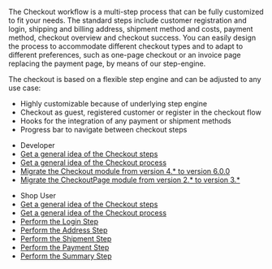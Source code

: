 The Checkout workflow is a multi-step process that can be fully customized to fit your needs. The standard steps include customer registration and login, shipping and billing address, shipment method and costs, payment method, checkout overview and checkout success. You can easily design the process to accommodate different checkout types and to adapt to different preferences, such as one-page checkout or an invoice page replacing the payment page, by means of our step-engine.

The checkout is based on a flexible step engine and can be adjusted to any use case:

* Highly customizable because of underlying step engine
* Checkout as guest, registered customer or register in the checkout flow
* Hooks for the integration of any payment or shipment methods
* Progress bar to navigate between checkout steps

<div class="mr-container">
    <div class="mr-list-container">
        <!-- col1 -->
        <div class="mr-col">
            <ul class="mr-list mr-list-green">
                <li class="mr-title">Developer</li>
                <li><a href="https://documentation.spryker.com/docs/checkout-steps-201903" class="mr-link">Get a general idea of the Checkout steps</a></li>
                <li><a href="https://documentation.spryker.com/docs/checkout-process-201903" class="mr-link">Get a general idea of the Checkout process</a></li>  
                <li><a href="https://documentation.spryker.com/docs/mg-checkout#upgrading-from-version-4---to-version-6-0-0" class="mr-link">Migrate the Checkout module from version 4.* to version 6.0.0</a></li> 
                <li><a href="https://documentation.spryker.com/docs/migration-guide-checkoutpage#upgrading-from-version-2---to-version-3--" class="mr-link">Migrate the CheckoutPage module from version 2.* to version 3.*</a></li>
            </ul>
        </div>
        <!-- col3 -->
        <div class="mr-col">
            <ul class="mr-list mr-list-red">
                <li class="mr-title">Shop User</li>
                <li><a href="https://documentation.spryker.com/docs/en/checkout-shop-guide-201911" class="mr-link">Get a general idea of the Checkout steps</a></li>
                <li><a href="https://documentation.spryker.com/docs/checkout-process-201903" class="mr-link">Get a general idea of the Checkout process</a></li>
                <li><a href="https://documentation.spryker.com/docs/en/shop-guide-login-step" class="mr-link">Perform the Login Step</a></li>
                <li><a href="https://documentation.spryker.com/docs/en/address-step-shop-guide-201911" class="mr-link">Perform the Address Step</a></li>
                <li><a href="https://documentation.spryker.com/docs/shipment-step-shop-guide-201911" class="mr-link">Perform the Shipment Step</a></li>
                <li><a href="https://documentation.spryker.com/docs/en/payment-step-shop-guide-201911" class="mr-link">Perform the Payment Step</a></li>
                 <li><a href="https://documentation.spryker.com/docs/en/shop-guide-summary-step" class="mr-link">Perform the Summary Step</a></li>
            </ul>
        </div>
    </div>
</div>
